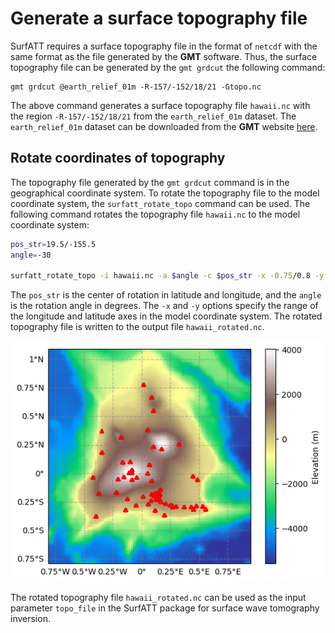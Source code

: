 # Generate a surface topography file

SurfATT requires a surface topography file in the format of `netcdf` with the same format as the file generated by the **GMT** software. Thus, the surface topography file can be generated by the `gmt grdcut` the following command:

```{code-block}
gmt grdcut @earth_relief_01m -R-157/-152/18/21 -Gtopo.nc
```

The above command generates a surface topography file `hawaii.nc` with the region `-R-157/-152/18/21` from the `earth_relief_01m` dataset. The `earth_relief_01m` dataset can be downloaded from the **GMT** website [here](https://docs.generic-mapping-tools.org/latest/datasets/remote-data.html).

## Rotate coordinates of topography

The topography file generated by the `gmt grdcut` command is in the geographical coordinate system. To rotate the topography file to the model coordinate system, the `surfatt_rotate_topo` command can be used. The following command rotates the topography file `hawaii.nc` to the model coordinate system:

```bash
pos_str=19.5/-155.5
angle=-30

surfatt_rotate_topo -i hawaii.nc -a $angle -c $pos_str -x -0.75/0.8 -y -0.75/1 -o hawaii_rotated.nc
```

The `pos_str` is the center of rotation in latitude and longitude, and the `angle` is the rotation angle in degrees. The `-x` and `-y` options specify the range of the longitude and latitude axes in the model coordinate system. The rotated topography file is written to the output file `hawaii_rotated.nc`.

![](../_static/rotated_topo.png)

The rotated topography file `hawaii_rotated.nc` can be used as the input parameter `topo_file` in the SurfATT package for surface wave tomography inversion.
